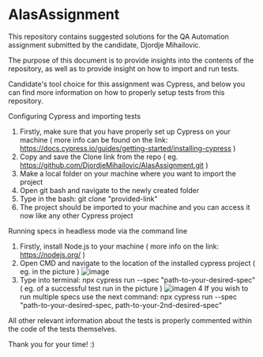 # AlasAssignment
This repository contains suggested solutions for the QA Automation assignment submitted by the candidate, Djordje Mihailovic.

The purpose of this document is to provide insights into the contents of the repository, as well as to provide insight on how to import and run tests.

Candidate's tool choice for this assignment was Cypress, and below you can find more information on how to properly setup tests from this repository.


Configuring Cypress and importing tests

  1. Firstly, make sure that you have properly set up Cypress on your machine ( more info can be found on the link: https://docs.cypress.io/guides/getting-started/installing-cypress )
  2. Copy and save the Clone link from the repo ( eg. https://github.com/DjordjeMihailovic/AlasAssignment.git )
  3. Make a local folder on your machine where you want to import the project
  4. Open git bash and navigate to the newly created folder
  5. Type in the bash: git clone "provided-link"
  6. The project should be imported to your machine and you can access it now like any other Cypress project

Running specs in headless mode via the command line

  1. Firstly, install Node.js to your machine ( more info on the link:  https://nodejs.org/ )
  2. Open CMD and navigate to the location of the installed cypress project ( eg. in the picture )
  ![image](https://github.com/DjordjeMihailovic/AlasAssignment/assets/84343168/244dfa2d-dd82-4df1-8584-4d873aaedbdc)
  3. Type into terminal: npx cypress run --spec "path-to-your-desired-spec" ( eg. of a successful test run in the picture )
  ![image](https://github.com/DjordjeMihailovic/AlasAssignment/assets/84343168/4636f47c-20f6-427d-b88d-b56f638f74c8)n
  4 If you wish to run multiple specs use the next command: npx cypress run --spec "path-to-your-desired-spec, path-to-your-2nd-desired-spec"


All other relevant information about the tests is properly commented within the code of the tests themselves.

Thank you for your time! :)
